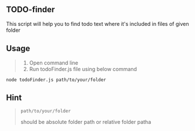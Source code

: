 ## TODO-finder
This script will help you to find todo text where it's included in files of given folder

## Usage
>1. Open command line 
>2. Run todoFinder.js file using below command
<pre><code>node todoFinder.js path/to/your/folder</code></pre>

## Hint
> <pre><code>path/to/your/folder</code></pre> should be absolute folder path or relative folder patha


